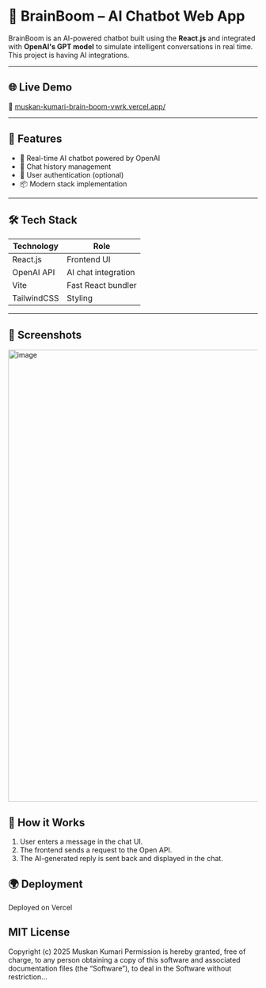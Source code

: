 # 🧠 BrainBoom – AI Chatbot Web App

BrainBoom is an AI-powered chatbot built using the **React.js** and integrated with **OpenAI's GPT model** to simulate intelligent conversations in real time. This project is having AI integrations.

---

## 🌐 Live Demo

🔗 [muskan-kumari-brain-boom-vwrk.vercel.app/](https://muskan-kumari-brain-boom-vwrk.vercel.app/) 

---

## 🚀 Features

- 🤖 Real-time AI chatbot powered by OpenAI
- 💬 Chat history management
- 🔐 User authentication (optional)
- 📦 Modern stack implementation

---

## 🛠️ Tech Stack

| Technology | Role                |
|------------|---------------------|
| React.js   | Frontend UI         |    |
| OpenAI API | AI chat integration |
| Vite       | Fast React bundler  |
| TailwindCSS| Styling             |

---

## 📸 Screenshots
<img width="1901" height="912" alt="image" src="https://github.com/user-attachments/assets/1cde2f8e-95fc-48ed-a15f-75a550653fb2" />

## 🧠 How it Works
1. User enters a message in the chat UI.
2. The frontend sends a request to the Open API.
3. The AI-generated reply is sent back and displayed in the chat.

## 🌍 Deployment
Deployed on Vercel

## MIT License

Copyright (c) 2025 Muskan Kumari
Permission is hereby granted, free of charge, to any person obtaining a copy
of this software and associated documentation files (the “Software”), to deal
in the Software without restriction...
